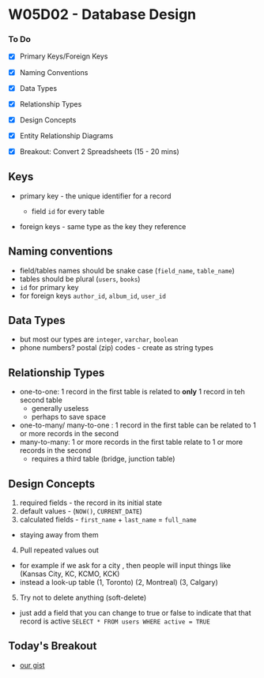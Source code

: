# W05D02 - Database Design

### To Do
- [X] Primary Keys/Foreign Keys
- [X] Naming Conventions
- [X] Data Types
- [X] Relationship Types
- [X] Design Concepts
- [X] Entity Relationship Diagrams
- [X] Breakout: Convert 2 Spreadsheets (15 - 20 mins)



## Keys
- primary key - the unique identifier for a record
  * field `id` for every table

- foreign keys - same type as the key they reference

## Naming conventions
- field/tables names should be snake case (`field_name`, `table_name`) 
- tables should be plural (`users`, `books`)
- `id` for primary key
- for foreign keys `author_id`, `album_id`, `user_id`

## Data Types
- but most our types are `integer`, `varchar`, `boolean`
- phone numbers? postal (zip) codes - create as string types

## Relationship Types
- one-to-one: 1 record in the first table is related to **only** 1 record in teh second table
  * generally useless
  * perhaps to save space
- one-to-many/ many-to-one : 1 record in the first table can be related to 1 or more records in the second
- many-to-many: 1 or more records in the first table relate to 1 or more records in the second
  * requires a third table (bridge, junction table)

## Design Concepts
1. required fields - the record in its initial state
2. default values - (`NOW()`, `CURRENT_DATE`)
3. calculated fields - `first_name` + `last_name` = `full_name`
  * staying away from them 
4. Pull repeated values out
  - for example if we ask for a city , then people will input things like (Kansas City, KC, KCMO, KCK)
  - instead a look-up table
  (1, Toronto)
  (2, Montreal)
  (3, Calgary)
5. Try not to delete anything (soft-delete)
  * just add a field that you can change to true or false to indicate that that record is active
  `SELECT * FROM users WHERE active = TRUE`



## Today's Breakout
- [our gist](https://gist.github.com/jcbain/175b1c6ca6263343329f41f4105d8404)